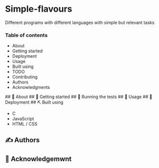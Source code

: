 # Simple-flavours
<p>Different programs with different languages with simple but relevant tasks</p>
<h3>Table of contents</h3>
 <ul>
<a><li>About</li></a>
<a><li>Getting started</li></a>
<a><li>Deployment</li></a>
<a><li>Usage</li></a>
<a><li>Built using</li></a>
<a><li>TODO</li></a>
<a><li>Contributing</li></a>
<a><li>Authors</li></a>
<a><li>Acknowledgments</li></a>
 </ul>
## 🧐 About
## 🏁 Getting started
## 🔧 Running the tests
## 🎈 Usage
## 🚀 Deployment</h2>
## ⛏️ Built using

- C
- JavaScript
- HTML / CSS

## ✍️ Authors
## 🎉 Acknowledgemwnt